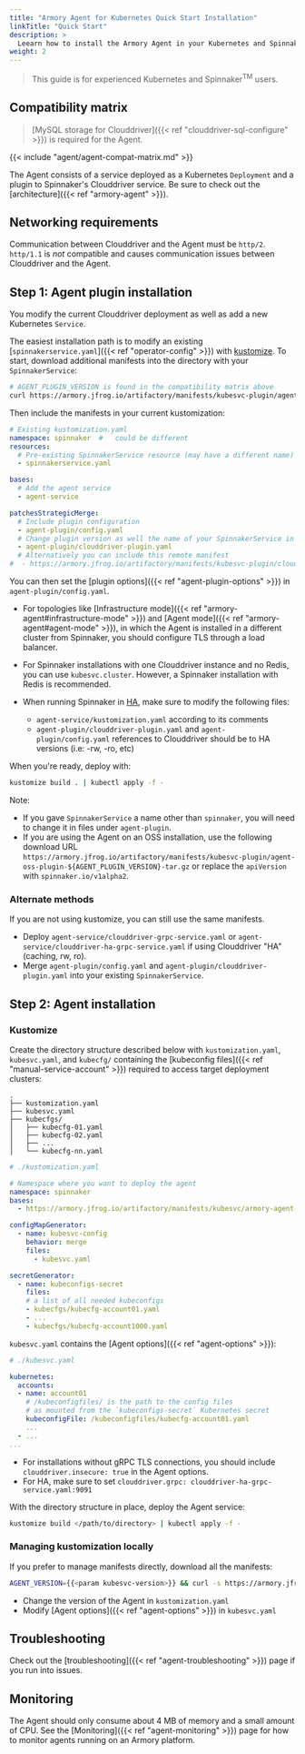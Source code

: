 ```yaml
---
title: "Armory Agent for Kubernetes Quick Start Installation"
linkTitle: "Quick Start"
description: >
  Leearn how to install the Armory Agent in your Kubernetes and Spinnaker environments.
weight: 2
---
```


> This guide is for experienced Kubernetes and Spinnaker<sup>TM</sup> users.

## Compatibility matrix

> [MySQL storage for Clouddriver]({{< ref "clouddriver-sql-configure" >}}) is required for the Agent.

{{< include "agent/agent-compat-matrix.md" >}}

The Agent consists of a service deployed as a Kubernetes `Deployment` and a plugin to Spinnaker's Clouddriver service. Be sure to check out the [architecture]({{< ref "armory-agent" >}}).

## Networking requirements

Communication between Clouddriver and the Agent must be `http/2`. `http/1.1` is *not* compatible and causes communication issues between Clouddriver and the Agent.  

## Step 1: Agent plugin installation

You modify the current Clouddriver deployment as well as add a new Kubernetes `Service`.

The easiest installation path is to modify an existing [`spinnakerservice.yaml`]({{< ref "operator-config" >}}) with [kustomize](https://kustomize.io/). To start, download additional manifests into the directory with your `SpinnakerService`:

```bash
# AGENT_PLUGIN_VERSION is found in the compatibility matrix above
curl https://armory.jfrog.io/artifactory/manifests/kubesvc-plugin/agent-plugin-$AGENT_PLUGIN_VERSION.tar.gz | tar -xJvf -
```


Then include the manifests in your current kustomization:

```yaml
# Existing kustomization.yaml
namespace: spinnaker  #   could be different
resources:
  # Pre-existing SpinnakerService resource (may have a different name)
  - spinnakerservice.yaml

bases:
  # Add the agent service
  - agent-service

patchesStrategicMerge:
  # Include plugin configuration
  - agent-plugin/config.yaml
  # Change plugin version as well the name of your SpinnakerService in this manifest
  - agent-plugin/clouddriver-plugin.yaml
  # Alternatively you can include this remote manifest
#  - https://armory.jfrog.io/artifactory/manifests/kubesvc-plugin/clouddriver-plugin-<AGENT_PLUGIN_VERSION>.yaml

```

You can then set the [plugin options]({{< ref "agent-plugin-options" >}}) in `agent-plugin/config.yaml`.

* For topologies like [Infrastructure mode]({{< ref "armory-agent#infrastructure-mode" >}}) and [Agent mode]({{< ref "armory-agent#agent-mode" >}}), in which the Agent is installed in a different cluster from Spinnaker, you should configure TLS through a load balancer.
* For Spinnaker installations with one Clouddriver instance and no Redis, you can use `kubesvc.cluster`. However, a Spinnaker installation with Redis is recommended.
* When running Spinnaker in [HA](https://spinnaker.io/reference/halyard/high-availability/), make sure to modify the following files:

  * `agent-service/kustomization.yaml` according to its comments
  * `agent-plugin/clouddriver-plugin.yaml` and `agent-plugin/config.yaml` references to Clouddriver should be to HA versions (i.e: -rw, -ro, etc)

When you're ready, deploy with:

```bash
kustomize build . | kubectl apply -f -
```

Note:

- If you gave `SpinnakerService` a name other than `spinnaker`, you will need to change it in files under `agent-plugin`.
- If you are using the Agent on an OSS installation, use the following download URL `https://armory.jfrog.io/artifactory/manifests/kubesvc-plugin/agent-oss-plugin-${AGENT_PLUGIN_VERSION}-tar.gz` or replace the `apiVersion` with `spinnaker.io/v1alpha2`.

### Alternate methods

If you are not using kustomize, you can still use the same manifests.

- Deploy `agent-service/clouddriver-grpc-service.yaml` or `agent-service/clouddriver-ha-grpc-service.yaml` if using Clouddriver "HA" (caching, rw, ro).
- Merge `agent-plugin/config.yaml` and `agent-plugin/clouddriver-plugin.yaml` into your existing `SpinnakerService`.


## Step 2: Agent installation

### Kustomize

Create the directory structure described below with `kustomization.yaml`, `kubesvc.yaml`, and `kubecfg/` containing the [kubeconfig files]({{< ref "manual-service-account" >}}) required to access target deployment clusters:

```
.
├── kustomization.yaml
├── kubesvc.yaml
├── kubecfgs/
│   ├── kubecfg-01.yaml
│   ├── kubecfg-02.yaml
│   ├── ...
│   └── kubecfg-nn.yaml
```

```yaml
# ./kustomization.yaml

# Namespace where you want to deploy the agent
namespace: spinnaker
bases:
  - https://armory.jfrog.io/artifactory/manifests/kubesvc/armory-agent-{{<param kubesvc-version>}}-kustomize.tar.gz

configMapGenerator:
  - name: kubesvc-config
    behavior: merge
    files:
      - kubesvc.yaml

secretGenerator:
  - name: kubeconfigs-secret
    files:
    # a list of all needed kubeconfigs
    - kubecfgs/kubecfg-account01.yaml
    - ...
    - kubecfgs/kubecfg-account1000.yaml
```

`kubesvc.yaml`  contains the [Agent options]({{< ref "agent-options" >}}):
```yaml
# ./kubesvc.yaml

kubernetes:
  accounts:
  - name: account01
    # /kubeconfigfiles/ is the path to the config files
    # as mounted from the `kubeconfigs-secret` Kubernetes secret
    kubeconfigFile: /kubeconfigfiles/kubecfg-account01.yaml
    ...
  - ...
...
```

* For installations without gRPC TLS connections, you should include `clouddriver.insecure: true` in the Agent options.
* For HA, make sure to set `clouddriver.grpc: clouddriver-ha-grpc-service.yaml:9091`

With the directory structure in place, deploy the Agent service:

```bash
kustomize build </path/to/directory> | kubectl apply -f -
```

### Managing kustomization locally

If you prefer to manage manifests directly, download all the manifests:

```bash
AGENT_VERSION={{<param kubesvc-version>}} && curl -s https://armory.jfrog.io/artifactory/manifests/kubesvc/armory-agent-$AGENT_VERSION-kustomize.tar.gz | tar -xJvf -
```

- Change the version of the Agent in `kustomization.yaml`
- Modify [Agent options]({{< ref "agent-options" >}}) in `kubesvc.yaml`

## Troubleshooting

Check out the [troubleshooting]({{< ref "agent-troubleshooting" >}}) page if you run into issues.

## Monitoring

The Agent should only consume about 4 MB of memory and a small amount of CPU. See the [Monitoring]({{< ref "agent-monitoring" >}}) page for how to monitor agents running on an Armory platform.
